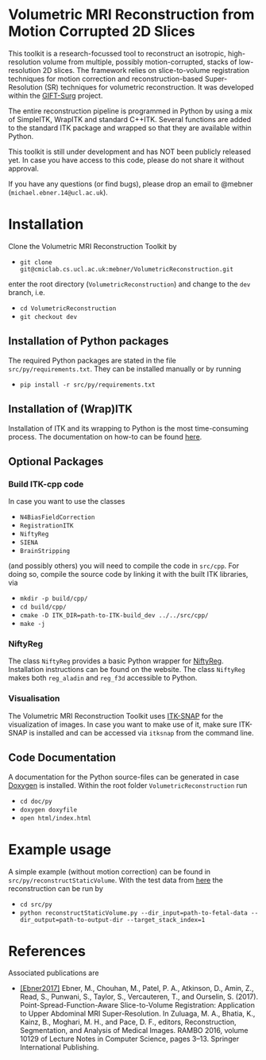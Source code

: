 # Volumetric MRI Reconstruction from Motion Corrupted 2D Slices

This toolkit is a research-focussed tool to reconstruct an isotropic, high-resolution volume from multiple, possibly motion-corrupted, stacks of low-resolution 2D slices. The framework relies on slice-to-volume registration techniques for motion correction and reconstruction-based Super-Resolution (SR) techniques for volumetric reconstruction. It was developed within the [GIFT-Surg](http://www.gift-surg.ac.uk/) project.

The entire reconstruction pipeline is programmed in Python by using a mix 
of SimpleITK, WrapITK and standard C++ITK. Several functions are added to the
standard ITK package and wrapped so that they are available within Python.

This toolkit is still under development and has NOT been publicly released yet. In case you have access to this code, please do not share it without approval.

If you have any questions (or find bugs), please drop an email to @mebner (`michael.ebner.14@ucl.ac.uk`).

# Installation
Clone the Volumetric MRI Reconstruction Toolkit by
* `git clone git@cmiclab.cs.ucl.ac.uk:mebner/VolumetricReconstruction.git`

enter the root directory (`VolumetricReconstruction`) and change to the `dev` branch, i.e.

* `cd VolumetricReconstruction`
* `git checkout dev`

## Installation of Python packages
The required Python packages are stated in the file `src/py/requirements.txt`. They can be installed manually or by running
* `pip install -r src/py/requirements.txt`

## Installation of (Wrap)ITK
Installation of ITK and its wrapping to Python is the most time-consuming process. The documentation on how-to can be found [here](https://cmiclab.cs.ucl.ac.uk/mebner/ITK/wikis/home).

## Optional Packages

### Build ITK-cpp code
In case you want to use the classes
* `N4BiasFieldCorrection`
* `RegistrationITK`
* `NiftyReg`
* `SIENA`
* `BrainStripping`

(and possibly others) you will need to compile the code in `src/cpp`. For doing so, compile the source code by linking it with the built ITK libraries, via
* `mkdir -p build/cpp/`
* `cd build/cpp/`
* `cmake -D ITK_DIR=path-to-ITK-build_dev ../../src/cpp/`
* `make -j`

### NiftyReg
The class `NiftyReg` provides a basic Python wrapper for [NiftyReg](http://cmictig.cs.ucl.ac.uk/wiki/index.php/NiftyReg). Installation instructions can be found on the website. The class `NiftyReg` makes both `reg_aladin` and `reg_f3d` accessible to Python.

### Visualisation
The Volumetric MRI Reconstruction Toolkit uses [ITK-SNAP](http://www.itksnap.org/pmwiki/pmwiki.php) for the visualization of images. In case you want to make use of it, make sure ITK-SNAP is installed and can be accessed via `itksnap` from the command line.

## Code Documentation
A documentation for the Python source-files can be generated in case [Doxygen](http://www.doxygen.org) is installed. Within the root folder `VolumetricReconstruction` run
* `cd doc/py`
* `doxygen doxyfile`
* `open html/index.html`

# Example usage
A simple example (without motion correction) can be found in `src/py/reconstructStaticVolume`. With the test data from [here](https://www.dropbox.com/sh/je6luff8y8d692e/AABx798T_PyaIXXsh0pq7rVca?dl=0) the reconstruction can be run by
* `cd src/py`
* `python reconstructStaticVolume.py --dir_input=path-to-fetal-data --dir_output=path-to-output-dir --target_stack_index=1`

# References
Associated publications are 
* [[Ebner2017]](https://link.springer.com/chapter/10.1007%2F978-3-319-52280-7_1) Ebner, M., Chouhan, M., Patel, P. A., Atkinson, D., Amin, Z., Read, S., Punwani, S., Taylor, S., Vercauteren, T., and Ourselin, S. (2017). Point-Spread-Function-Aware Slice-to-Volume Registration: Application to Upper Abdominal MRI Super-Resolution. In Zuluaga, M. A., Bhatia, K., Kainz, B., Moghari, M. H., and Pace, D. F., editors, Reconstruction, Segmentation, and Analysis of Medical Images. RAMBO 2016, volume 10129 of Lecture Notes in Computer Science, pages 3–13. Springer International Publishing.